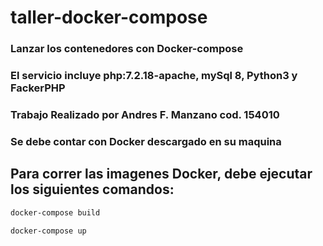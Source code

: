 # taller-docker-compose

### Lanzar los contenedores con Docker-compose

### El servicio incluye php:7.2.18-apache, mySql 8, Python3 y FackerPHP

### Trabajo Realizado por Andres F. Manzano cod. 154010

### Se debe contar con Docker descargado en su maquina

## Para correr las imagenes Docker, debe ejecutar los siguientes comandos: 

```sh
docker-compose build
```
```sh
docker-compose up
```